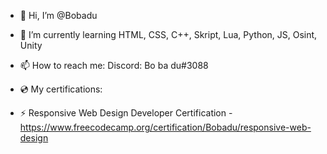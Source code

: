 - 👋 Hi, I’m @Bobadu
- 🌱 I’m currently learning HTML, CSS, C++, Skript, Lua, Python, JS, Osint, Unity
- 📫 How to reach me: Discord: Bo ba du#3088

- 💿 My certifications:
- ⚡ Responsive Web Design Developer Certification - https://www.freecodecamp.org/certification/Bobadu/responsive-web-design
